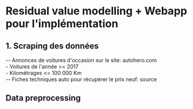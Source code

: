 # Residual value modelling + Webapp pour l'implémentation

## 1. Scraping des données
-- Annonces de voitures d'occasion sur le site: autohero.com  
    - Voitures de l'année >= 2017  
    - Kilométrages <= 100 000 Km  
-- Fiches techniques auto pour récupérer le prix neuf: source

## Data preprocessing

